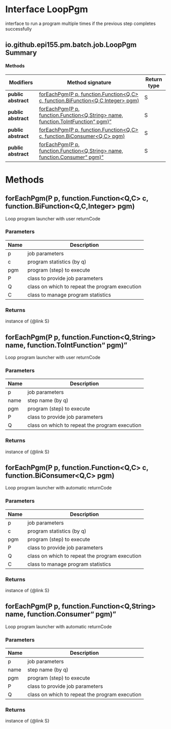 Interface LoopPgm
=================
interface to run a program multiple times if the previous step completes successfully

io.github.epi155.pm.batch.job.LoopPgm Summary
-------
#### Methods
| Modifiers           | Method signature                                                                                                                                            | Return type |
| ------------------- | ----------------------------------------------------------------------------------------------------------------------------------------------------------- | ----------- |
| **public abstract** | [forEachPgm(P p, function.Function<Q,C> c, function.BiFunction<Q,C,Integer> pgm)](#foreachpgmp-p-functionfunctionq-c-c-functionbifunctionq-c-integer-pgm)   | S           |
| **public abstract** | [forEachPgm(P p, function.Function<Q,String> name, function.ToIntFunction<Q> pgm)](#foreachpgmp-p-functionfunctionq-string-name-functiontointfunctionq-pgm) | S           |
| **public abstract** | [forEachPgm(P p, function.Function<Q,C> c, function.BiConsumer<Q,C> pgm)](#foreachpgmp-p-functionfunctionq-c-c-functionbiconsumerq-c-pgm)                   | S           |
| **public abstract** | [forEachPgm(P p, function.Function<Q,String> name, function.Consumer<Q> pgm)](#foreachpgmp-p-functionfunctionq-string-name-functionconsumerq-pgm)           | S           |

Methods
=======
forEachPgm(P p, function.Function<Q,C> c, function.BiFunction<Q,C,Integer> pgm)
-------------------------------------------------------------------------------
Loop program launcher with user returnCode

### Parameters

| Name | Description                                    |
| ---- | ---------------------------------------------- |
| p    | job parameters                                 |
| c    | program statistics (by q)                      |
| pgm  | program (step) to execute                      |
| P    | class to provide job parameters                |
| Q    | class on which to repeat the program execution |
| C    | class to manage program statistics             |

### Returns

instance of {@link S}


forEachPgm(P p, function.Function<Q,String> name, function.ToIntFunction<Q> pgm)
--------------------------------------------------------------------------------
Loop program launcher with user returnCode

### Parameters

| Name | Description                                    |
| ---- | ---------------------------------------------- |
| p    | job parameters                                 |
| name | step name (by q)                               |
| pgm  | program (step) to execute                      |
| P    | class to provide job parameters                |
| Q    | class on which to repeat the program execution |

### Returns

instance of {@link S}


forEachPgm(P p, function.Function<Q,C> c, function.BiConsumer<Q,C> pgm)
-----------------------------------------------------------------------
Loop program launcher with automatic returnCode

### Parameters

| Name | Description                                    |
| ---- | ---------------------------------------------- |
| p    | job parameters                                 |
| c    | program statistics (by q)                      |
| pgm  | program (step) to execute                      |
| P    | class to provide job parameters                |
| Q    | class on which to repeat the program execution |
| C    | class to manage program statistics             |

### Returns

instance of {@link S}


forEachPgm(P p, function.Function<Q,String> name, function.Consumer<Q> pgm)
---------------------------------------------------------------------------
Loop program launcher with automatic returnCode

### Parameters

| Name | Description                                    |
| ---- | ---------------------------------------------- |
| p    | job parameters                                 |
| name | step name (by q)                               |
| pgm  | program (step) to execute                      |
| P    | class to provide job parameters                |
| Q    | class on which to repeat the program execution |

### Returns

instance of {@link S}



